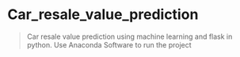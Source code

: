 # Car_resale_value_prediction

> Car resale value prediction using machine learning and flask in python.
> Use Anaconda Software to run the project 
